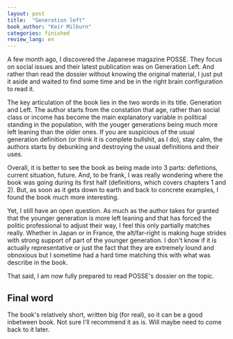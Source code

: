 ```yaml
---
layout: post
title:  "Generation left"
book_author: "Keir Milburn"
categories: finished
review_lang: en
---
```


A few month ago, I discovered the Japanese magazine POSSE. They focus on social issues and their latest publication was on Generation Left. And rather than read the dossier without knowing the original material, I just put it aside and waited to find some time and be in the right brain configuration to read it.

The key articulation of the book lies in the two words in its title. Generation and Left. The author starts from the constation that age, rather than social class or income has become the main explanatory variable in political standing in the population, with the youger generations being much more left leaning than the older ones. If you are suspicious of the usual generation definition (or think it is complete bullshit, as I do), stay calm, the authors starts by debunking and destroying the usual definitions and their uses.

Overall, it is better to see the book as being made into 3 parts: defintions, current situation, future. And, to be frank, I was really wondering where the book was going during its first half (definitions, which covers chapters 1 and 2). But, as soon as it gets down to earth and back to concrete examples, I found the book much more interesting.

Yet, I still have an open question. As much as the author takes for granted that the younger generation is more left leaning and that has forced the politic professional to adjust their way, I feel this only partially matches really. Whether in Japan or in France, the alt/far-right is making huge strides with strong support of part of the younger generation. I don't know if it is actually representative or just the fact that they are extremely lound and obnoxious but I sometime had a hard time matching this with what was describe in the book.

That said, I am now fully prepared to read POSSE's dossier on the topic.

## Final word

The book's relatively short, written big (for real), so it can be a good inbetween book. Not sure I'll recommend it as is. Will maybe need to come back to it later.